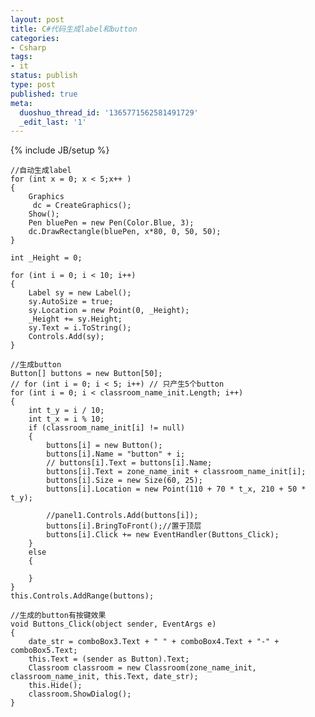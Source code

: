 ```yaml
---
layout: post
title: C#代码生成label和button
categories:
- Csharp
tags:
- it
status: publish
type: post
published: true
meta:
  duoshuo_thread_id: '1365771562581491729'
  _edit_last: '1'
---
```

{% include JB/setup %}

    //自动生成label
    for (int x = 0; x < 5;x++ )
    {
        Graphics
         dc = CreateGraphics();
        Show();
        Pen bluePen = new Pen(Color.Blue, 3);
        dc.DrawRectangle(bluePen, x*80, 0, 50, 50);
    }

    int _Height = 0;

    for (int i = 0; i < 10; i++)
    {
        Label sy = new Label();
        sy.AutoSize = true;
        sy.Location = new Point(0, _Height);
        _Height += sy.Height;
        sy.Text = i.ToString();
        Controls.Add(sy);
    } 

    //生成button
    Button[] buttons = new Button[50];
    // for (int i = 0; i < 5; i++) // 只产生5个button
    for (int i = 0; i < classroom_name_init.Length; i++)
    {
        int t_y = i / 10;
        int t_x = i % 10;
        if (classroom_name_init[i] != null)
        {
            buttons[i] = new Button();
            buttons[i].Name = "button" + i;
            // buttons[i].Text = buttons[i].Name;
            buttons[i].Text = zone_name_init + classroom_name_init[i];
            buttons[i].Size = new Size(60, 25);
            buttons[i].Location = new Point(110 + 70 * t_x, 210 + 50 * t_y);

            //panel1.Controls.Add(buttons[i]);
            buttons[i].BringToFront();//置于顶层
            buttons[i].Click += new EventHandler(Buttons_Click);                        
        }
        else
        {

        }
    }
    this.Controls.AddRange(buttons);

    //生成的button有按键效果
    void Buttons_Click(object sender, EventArgs e)
    {
        date_str = comboBox3.Text + " " + comboBox4.Text + "-" + comboBox5.Text;
        this.Text = (sender as Button).Text;
        Classroom classroom = new Classroom(zone_name_init, classroom_name_init, this.Text, date_str);
        this.Hide();
        classroom.ShowDialog();
    }
